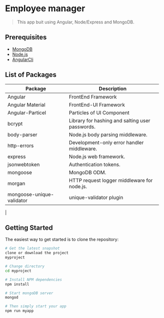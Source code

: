 Employee manager
======================================

> This app buit using Angular, Node/Express and MongoDB.

Prerequisites
-------------

- [MongoDB](https://www.mongodb.org/downloads)
- [Node.js](http://nodejs.org)
- [AngularCli](https://cli.angular.io/)

List of Packages
----------------

| Package                   | Description                                     |
| ------------------------- | ----------------------------------------------- |
| Angular                   | FrontEnd Framework                              |
| Angular Material          | FrontEnd-UI Framework                           |
| Angular-Particel          | Particles of UI Component                       |
| bcrypt                    | Library for hashing and salting user passwords. |
| body-parser               | Node.js body parsing middleware.                |
| http-errors               | Development-only error handler middleware.      |
| express                   | Node.js web framework.                          |
| jsonwebtoken              | Authentication tokens.                          |
| mongoose                  | MongoDB ODM.                                    |
| morgan                    | HTTP request logger middleware for node.js.     |
| mongoose-unique-validator | unique-validator plugin                         |
|

 
Getting Started
---------------

The easiest way to get started is to clone the repository:

```bash
# Get the latest snapshot
clone or download the project
myproject

# Change directory
cd myproject

# Install NPM dependencies
npm install

# Start mongoDB server
mongod

# Then simply start your app
npm run myapp
```
